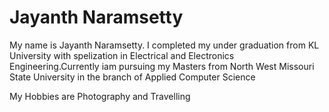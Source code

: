 # Jayanth Naramsetty

My name is Jayanth Naramsetty. I completed my under graduation from KL University with spelization in Electrical and Electronics Engineering.Currently iam pursuing my Masters from North West Missouri State University in the branch of Applied Computer Science

My Hobbies are Photography and Travelling




